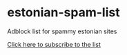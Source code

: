 # estonian-spam-list
Adblock list for spammy estonian sites

[Click here to subscribe to the list](https://subscribe.adblockplus.org/?location=https://raw.githubusercontent.com/doomnoodles/estonian-spam-list/main/sites.txt)
